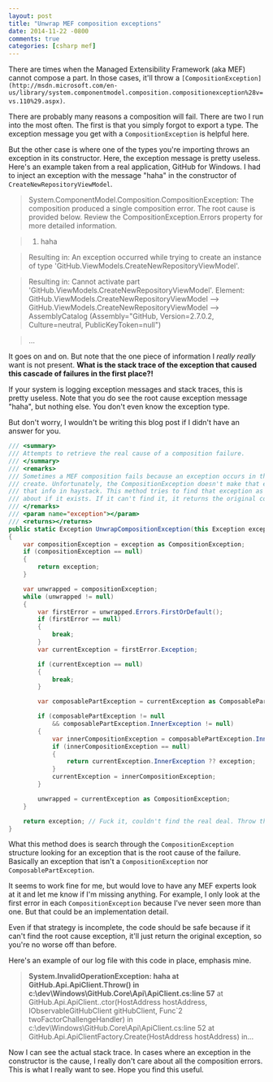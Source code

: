 ```yaml
---
layout: post
title: "Unwrap MEF composition exceptions"
date: 2014-11-22 -0800
comments: true
categories: [csharp mef]
---
```


There are times when the Managed Extensibility Framework (aka MEF) cannot compose a part. In those cases, it'll throw a `[CompositionException](http://msdn.microsoft.com/en-us/library/system.componentmodel.composition.compositionexception%28v=vs.110%29.aspx)`.

There are probably many reasons a composition will fail. There are two I run into the most often. The first is that you simply forgot to export a type. The exception message you get with a `CompositionException` is helpful here.

But the other case is where one of the types you're importing throws an exception in its constructor. Here, the exception message is pretty useless. Here's an example taken from a real application, GitHub for Windows. I had to inject an exception with the message "haha" in the constructor of `CreateNewRepositoryViewModel`.

> System.ComponentModel.Composition.CompositionException: The composition produced a single composition error. The root cause is provided below. Review the CompositionException.Errors property for more detailed information.

> 1) haha

> Resulting in: An exception occurred while trying to create an instance of type 'GitHub.ViewModels.CreateNewRepositoryViewModel'.

> Resulting in: Cannot activate part 'GitHub.ViewModels.CreateNewRepositoryViewModel'.
Element: GitHub.ViewModels.CreateNewRepositoryViewModel -->  GitHub.ViewModels.CreateNewRepositoryViewModel -->  AssemblyCatalog (Assembly="GitHub, Version=2.7.0.2, Culture=neutral, PublicKeyToken=null")

> ...

It goes on and on. But note that the one piece of information I _really really_ want is not present. __What is the stack trace of the exception that caused this cascade of failures in the first place?!__

If your system is logging exception messages and stack traces, this is pretty useless. Note that you do see the root cause exception message "haha", but nothing else. You don't even know the exception type.

But don't worry, I wouldn't be writing this blog post if I didn't have an answer for you.

```csharp
/// <summary>
/// Attempts to retrieve the real cause of a composition failure.
/// </summary>
/// <remarks>
/// Sometimes a MEF composition fails because an exception occurs in the ctor of a type we're trying to
/// create. Unfortunately, the CompositionException doesn't make that easily available, so we don't get
/// that info in haystack. This method tries to find that exception as that's really the only one we care
/// about if it exists. If it can't find it, it returns the original composition exception.
/// </remarks>
/// <param name="exception"></param>
/// <returns></returns>
public static Exception UnwrapCompositionException(this Exception exception)
{
    var compositionException = exception as CompositionException;
    if (compositionException == null)
    {
        return exception;
    }

    var unwrapped = compositionException;
    while (unwrapped != null)
    {
        var firstError = unwrapped.Errors.FirstOrDefault();
        if (firstError == null)
        {
            break;
        }
        var currentException = firstError.Exception;

        if (currentException == null)
        {
            break;
        }

        var composablePartException = currentException as ComposablePartException;

        if (composablePartException != null
            && composablePartException.InnerException != null)
        {
            var innerCompositionException = composablePartException.InnerException as CompositionException;
            if (innerCompositionException == null)
            {
                return currentException.InnerException ?? exception;
            }
            currentException = innerCompositionException;
        }

        unwrapped = currentException as CompositionException;
    }

    return exception; // Fuck it, couldn't find the real deal. Throw the original.
}
```

What this method does is search through the `CompositionException` structure looking for an exception that is the root cause of the failure. Basically an exception that isn't a `CompositionException` nor `ComposablePartException`.

It seems to work fine for me, but would love to have any MEF experts look at it and let me know if I'm missing anything. For example, I only look at the first error in each `CompositionException` because I've never seen more than one. But that could be an implementation detail.

Even if that strategy is incomplete, the code should be safe because if it can't find the root cause exception, it'll just return the original exception, so you're no worse off than before.

Here's an example of our log file with this code in place, emphasis mine.

> __System.InvalidOperationException: haha
   at GitHub.Api.ApiClient.Throw() in c:\dev\Windows\GitHub.Core\Api\ApiClient.cs:line 57__
   at GitHub.Api.ApiClient..ctor(HostAddress hostAddress, IObservableGitHubClient gitHubClient, Func`2 twoFactorChallengeHandler) in c:\dev\Windows\GitHub.Core\Api\ApiClient.cs:line 52
   at GitHub.Api.ApiClientFactory.Create(HostAddress hostAddress) in...

Now I can see the actual stack trace. In cases where an exception in the constructor is the cause, I really don't care about all the composition errors. This is what I really want to see. Hope you find this useful.
